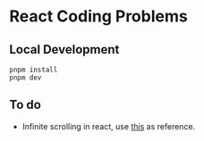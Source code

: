 # React Coding Problems

## Local Development

```
pnpm install
pnpm dev
```

## To do

- Infinite scrolling in react, use [this](https://javascript.plainenglish.io/how-to-build-infinite-scrolling-b2a4dc12564c) as reference.
